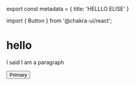 export const metadata = {
  title: 'HELLLO ELISE'
}

import { Button } from '@chakra-ui/react';

# hello

I said I am a paragraph

<Button>Primary</Button>
